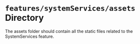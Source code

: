 # `features/systemServices/assets` Directory

The assets folder should contain all the static files related to the SystemServices feature.
